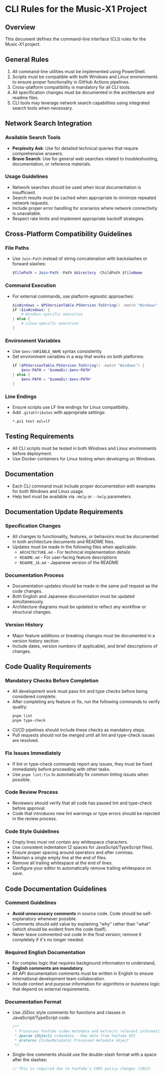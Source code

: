 # CLI Rules for the Music-X1 Project

## Overview
This document defines the command-line interface (CLI) rules for the Music-X1 project.

## General Rules

1. All command-line utilities must be implemented using PowerShell.
2. Scripts must be compatible with both Windows and Linux environments to ensure proper functionality in GitHub Actions pipelines.
3. Cross-platform compatibility is mandatory for all CLI tools.
4. All specification changes must be documented in the architecture and readme files.
5. CLI tools may leverage network search capabilities using integrated search tools when necessary.

## Network Search Integration

### Available Search Tools
- **Perplexity Ask**: Use for detailed technical queries that require comprehensive answers.
- **Brave Search**: Use for general web searches related to troubleshooting, documentation, or reference materials.

### Usage Guidelines
- Network searches should be used when local documentation is insufficient.
- Search results must be cached when appropriate to minimize repeated network requests.
- Include proper error handling for scenarios where network connectivity is unavailable.
- Respect rate limits and implement appropriate backoff strategies.

## Cross-Platform Compatibility Guidelines

### File Paths
- Use `Join-Path` instead of string concatenation with backslashes or forward slashes:
  ```powershell
  $filePath = Join-Path -Path $directory -ChildPath $fileName
  ```

### Command Execution
- For external commands, use platform-agnostic approaches:
  ```powershell
  $isWindows = $PSVersionTable.PSVersion.ToString() -match "Windows"
  if ($isWindows) {
      # Windows-specific execution
  } else {
      # Linux-specific execution
  }
  ```

### Environment Variables
- Use `$env:VARIABLE_NAME` syntax consistently.
- Set environment variables in a way that works on both platforms:
  ```powershell
  if ($PSVersionTable.PSVersion.ToString() -match "Windows") {
      $env:PATH = "$someDir;$env:PATH"
  } else {
      $env:PATH = "$someDir:$env:PATH"
  }
  ```

### Line Endings
- Ensure scripts use LF line endings for Linux compatibility.
- Add `.gitattributes` with appropriate settings:
  ```
  *.ps1 text eol=lf
  ```

## Testing Requirements
- All CLI scripts must be tested in both Windows and Linux environments before deployment.
- Use Docker containers for Linux testing when developing on Windows.

## Documentation
- Each CLI command must include proper documentation with examples for both Windows and Linux usage.
- Help text must be available via `-Help` or `--help` parameters.

## Documentation Update Requirements

### Specification Changes
- All changes to functionality, features, or behaviors must be documented in both architecture documents and README files.
- Updates must be made in the following files when applicable:
  - `ARCHITECTURE.md` - For technical implementation details
  - `README.md` - For user-facing feature descriptions
  - `README_JA.md` - Japanese version of the README

### Documentation Process
- Documentation updates should be made in the same pull request as the code changes.
- Both English and Japanese documentation must be updated simultaneously.
- Architecture diagrams must be updated to reflect any workflow or structural changes.

### Version History
- Major feature additions or breaking changes must be documented in a version history section.
- Include dates, version numbers (if applicable), and brief descriptions of changes.

## Code Quality Requirements

### Mandatory Checks Before Completion
- All development work must pass lint and type checks before being considered complete.
- After completing any feature or fix, run the following commands to verify quality:
  ```powershell
  pnpm lint
  pnpm type-check
  ```
- CI/CD pipelines should include these checks as mandatory steps.
- Pull requests should not be merged until all lint and type-check issues are resolved.

### Fix Issues Immediately
- If lint or type-check commands report any issues, they must be fixed immediately before proceeding with other tasks.
- Use `pnpm lint:fix` to automatically fix common linting issues when possible.

### Code Review Process
- Reviewers should verify that all code has passed lint and type-check before approval.
- Code that introduces new lint warnings or type errors should be rejected in the review process.

### Code Style Guidelines
- Empty lines must not contain any whitespace characters.
- Use consistent indentation (2 spaces for JavaScript/TypeScript files).
- Ensure proper spacing around operators and after commas.
- Maintain a single empty line at the end of files.
- Remove all trailing whitespace at the end of lines.
- Configure your editor to automatically remove trailing whitespace on save.

## Code Documentation Guidelines

### Comment Guidelines
- **Avoid unnecessary comments** in source code. Code should be self-explanatory whenever possible.
- Comments should add value by explaining "why" rather than "what" (which should be evident from the code itself).
- Never leave commented-out code in the final version; remove it completely if it's no longer needed.

### Required English Documentation
- For complex logic that requires background information to understand, **English comments are mandatory**.
- All API documentation comments must be written in English to ensure international development team collaboration.
- Include context and purpose information for algorithms or business logic that depend on external requirements.

### Documentation Format
- Use JSDoc style comments for functions and classes in JavaScript/TypeScript code:
  ```typescript
  /**
   * Processes YouTube video metadata and extracts relevant information
   * @param {Object} videoData - Raw data from YouTube API
   * @returns {VideoMetadata} Processed metadata object
   */
  ```
- Single-line comments should use the double-slash format with a space after the slashes:
  ```typescript
  // This is required due to YouTube's CORS policy changes (2023)
  ```
